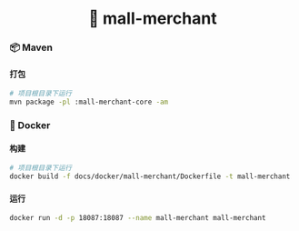 <h1 align="center">🏪 mall-merchant</h1>

### 📦 Maven

#### 打包

```bash
# 项目根目录下运行
mvn package -pl :mall-merchant-core -am
```

### 🐳 Docker

#### 构建

```bash
# 项目根目录下运行
docker build -f docs/docker/mall-merchant/Dockerfile -t mall-merchant .
```

#### 运行

```bash
docker run -d -p 18087:18087 --name mall-merchant mall-merchant
```
